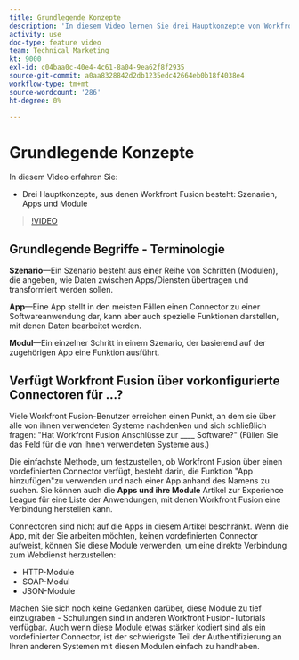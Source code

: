 ```yaml
---
title: Grundlegende Konzepte
description: 'In diesem Video lernen Sie drei Hauptkonzepte von Workfront Fusion kennen: Szenarien, Apps und Module in [!DNL Adobe Workfront Fusion].'
activity: use
doc-type: feature video
team: Technical Marketing
kt: 9000
exl-id: c04baa0c-40e4-4c61-8a04-9ea62f8f2935
source-git-commit: a0aa8328842d2db1235edc42664eb0b18f4038e4
workflow-type: tm+mt
source-wordcount: '286'
ht-degree: 0%

---
```


# Grundlegende Konzepte

In diesem Video erfahren Sie:

* Drei Hauptkonzepte, aus denen Workfront Fusion besteht: Szenarien, Apps und Module

>[!VIDEO](https://video.tv.adobe.com/v/335260/?quality=12)

## Grundlegende Begriffe - Terminologie

**Szenario**—Ein Szenario besteht aus einer Reihe von Schritten (Modulen), die angeben, wie Daten zwischen Apps/Diensten übertragen und transformiert werden sollen.

**App**—Eine App stellt in den meisten Fällen einen Connector zu einer Softwareanwendung dar, kann aber auch spezielle Funktionen darstellen, mit denen Daten bearbeitet werden.

**Modul**—Ein einzelner Schritt in einem Szenario, der basierend auf der zugehörigen App eine Funktion ausführt.

## Verfügt Workfront Fusion über vorkonfigurierte Connectoren für ...?

Viele Workfront Fusion-Benutzer erreichen einen Punkt, an dem sie über alle von ihnen verwendeten Systeme nachdenken und sich schließlich fragen: &quot;Hat Workfront Fusion Anschlüsse zur ____ Software?&quot; (Füllen Sie das Feld für die von Ihnen verwendeten Systeme aus.)

Die einfachste Methode, um festzustellen, ob Workfront Fusion über einen vordefinierten Connector verfügt, besteht darin, die Funktion &quot;App hinzufügen&quot;zu verwenden und nach einer App anhand des Namens zu suchen. Sie können auch die **Apps und ihre Module** Artikel zur Experience League für eine Liste der Anwendungen, mit denen Workfront Fusion eine Verbindung herstellen kann.

Connectoren sind nicht auf die Apps in diesem Artikel beschränkt. Wenn die App, mit der Sie arbeiten möchten, keinen vordefinierten Connector aufweist, können Sie diese Module verwenden, um eine direkte Verbindung zum Webdienst herzustellen:

* HTTP-Module
* SOAP-Modul
* JSON-Module

Machen Sie sich noch keine Gedanken darüber, diese Module zu tief einzugraben - Schulungen sind in anderen Workfront Fusion-Tutorials verfügbar. Auch wenn diese Module etwas stärker kodiert sind als ein vordefinierter Connector, ist der schwierigste Teil der Authentifizierung an Ihren anderen Systemen mit diesen Modulen einfach zu handhaben.
